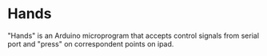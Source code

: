 Hands
=====

"Hands" is an Arduino microprogram that accepts control signals
from serial port and "press" on correspondent points on ipad.
